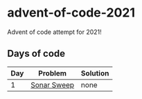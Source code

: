 # advent-of-code-2021
Advent of code attempt for 2021!

## Days of code

| Day | Problem | Solution |
| --- | ------- | -------- |
| 1 | [Sonar Sweep](day1/README/md) | none |

